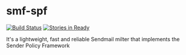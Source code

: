 smf-spf
=======

[![Build Status](https://travis-ci.org/jcbf/smf-spf.svg?branch=master)](https://travis-ci.org/jcbf/smf-spf)
[![Stories in Ready](https://badge.waffle.io/jcbf/smf-spf.svg?label=ready&title=Ready)](http://waffle.io/jcbf/smf-spf)

It's a lightweight, fast and reliable Sendmail milter that implements the Sender Policy Framework
